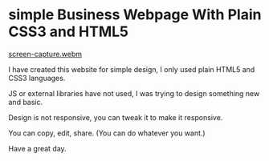 # simple Business Webpage With Plain CSS3 and HTML5

[screen-capture.webm](https://user-images.githubusercontent.com/97271658/176696944-a092a1b1-7e3c-49f2-91ba-9ec07cc07ece.webm)


I have created this website for simple design, I only used plain HTML5 and CSS3 languages.

JS or external libraries have not used, I was trying to design something new and basic.

Design is not responsive, you can tweak it to make it responsive.

You can copy, edit, share. (You can do whatever you want.)

Have a great day.
